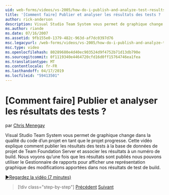 ```yaml
---
uid: web-forms/videos/vs-2005/how-do-i-publish-and-analyze-test-results
title: '[Comment faire] Publier et analyser les résultats des tests ? | Microsoft Docs'
author: rick-anderson
description: Visual Studio Team System vous permet de graphique change dans la qualité du code d’un projet en tant que le projet progresse. Cette vidéo fournit des instructions sur comment publ....
ms.author: riande
ms.date: 07/16/2007
ms.assetid: 9fb155e0-1379-482c-963d-af7dc0397d76
msc.legacyurl: /web-forms/videos/vs-2005/how-do-i-publish-and-analyze-test-results
msc.type: video
ms.openlocfilehash: 80289680e4d40ec903524d9f4752b71d13db790e
ms.sourcegitcommit: 0f1119340e4464720cfd16d0ff15764746ea1fea
ms.translationtype: MT
ms.contentlocale: fr-FR
ms.lasthandoff: 04/17/2019
ms.locfileid: "59413501"
---
```

# <a name="how-do-i-publish-and-analyze-test-results"></a>[Comment faire] Publier et analyser les résultats des tests ?

par [Chris Menegay](https://twitter.com/CMenegay)

Visual Studio Team System vous permet de graphique change dans la qualité du code d’un projet en tant que le projet progresse. Cette vidéo explique comment publier les résultats des tests à la base de données de projet de Team Foundation Server et associer les résultats à un numéro de build. Nous voyons qu’une fois que les résultats sont publiés nous pouvons utiliser le Gestionnaire de rapports pour afficher une représentation graphique des modifications apportées dans nos résultats de test de build.

[&#9654;Regardez la vidéo (7 minutes)](https://channel9.msdn.com/Blogs/ASP-NET-Site-Videos/how-do-i-publish-and-analyze-test-results)

> [!div class="step-by-step"]
> [Précédent](how-do-i-use-generic-tests.md)
> [Suivant](how-do-i-discover-application-changes-prior-to-deployment.md)
